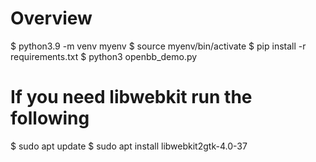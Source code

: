 # Overview


$ python3.9 -m venv myenv
$ source myenv/bin/activate
$ pip install -r requirements.txt
$ python3 openbb_demo.py

# If you need libwebkit run the following
$ sudo apt update
$ sudo apt install libwebkit2gtk-4.0-37
